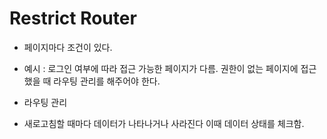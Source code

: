 # Restrict Router
* 페이지마다 조건이 있다. 
* 예시 : 로그인 여부에 따라 접근 가능한 페이지가 다름. 
권한이 없는 페이지에 접근했을 때 라우팅 관리를 해주어야 한다. 

* 라우팅 관리
* 새로고침할 때마다 데이터가 나타나거나 사라진다 이때 데이터 상태를 체크함.
